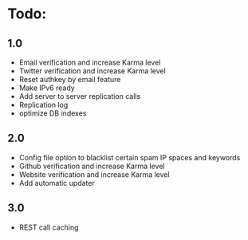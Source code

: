 # Todo:

## 1.0
- Email verification and increase Karma level
- Twitter verification and increase Karma level
- Reset authkey by email feature
- Make IPv6 ready
- Add server to server replication calls
- Replication log
- optimize DB indexes

## 2.0
- Config file option to blacklist certain spam IP spaces and keywords
- Github verification and increase Karma level
- Website verification and increase Karma level
- Add automatic updater

## 3.0
- REST call caching
